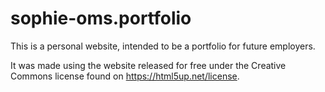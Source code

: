 # sophie-oms.portfolio

This is a personal website, intended to be a portfolio for future employers.

It was made using the website released for free under the Creative Commons license found on https://html5up.net/license.
